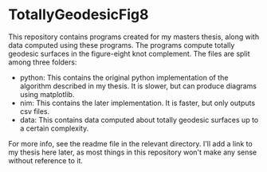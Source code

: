 # TotallyGeodesicFig8
This repository contains programs created for my masters thesis, along with data computed using these programs. The programs compute totally geodesic surfaces in the figure-eight knot complement. The files are split among three folders:

* python: This contains the original python implementation of the algorithm described in my thesis. It is slower, but can produce diagrams using matplotlib.
* nim: This contains the later implementation. It is faster, but only outputs csv files.
* data: This contains data computed about totally geodesic surfaces up to a certain complexity.

For more info, see the readme file in the relevant directory.
I'll add a link to my thesis here later, as most things in this repository won't make any sense without reference to it.
